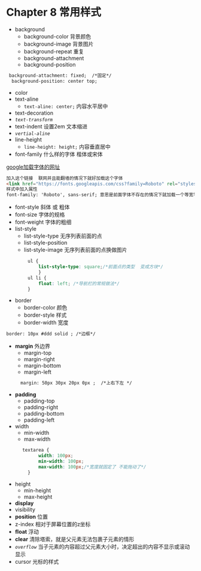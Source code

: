 # Chapter 8 常用样式

- background
    - background-color 背景颜色
    - background-image 背景图片
    - background-repeat 重复
    - background-attachment
    - background-position
```html
 background-attachment: fixed;  /*固定*/
  background-position: center top;
```
- color
- text-aline
    - `text-aline: center;` 内容水平居中
- text-decoration
- *`text-transform`*
- text-indent 设置2em 文本缩进
- *`vertial-aline`*
- line-height
    - `line-height: height;` 内容垂直居中 
- font-family  什么样的字体 楷体或宋体 

[google加载字体的网址](https://fonts.google.com/)
```html
加入这个链接  联网并且能翻墙的情况下就好加载这个字体
<link href="https://fonts.googleapis.com/css?family=Roboto" rel="stylesheet">
样式中加入属性
font-family: 'Roboto', sans-serif; 意思是前面字体不存在的情况下就加载一个等宽字体

```

- font-style   斜体 或 粗体
- font-size  字体的规格
- font-weight 字体的粗细
- list-style
    - list-style-type 无序列表前面的点
    - list-style-position
    - list-style-image 无序列表前面的点换做图片
```css
        ul {
            list-style-type: square;/*前面点的类型  变成方块*/
            }
        ul li {
            float: left; /*导航栏的常规做法*/
        }
```
- border
    - border-color 颜色
    - border-style  样式
    - border-width 宽度
 ```html
 border: 10px #ddd solid ; /*边框*/
```
- **margin**  外边界
    - margin-top
    - margin-right
    - margin-bottom
    - margin-left
     ```html
       margin: 50px 30px 20px 0px ;  /*上右下左 */
    ```
- **padding**
    - padding-top
    - padding-right
    - padding-bottom
    - padding-left
- width
    - min-width
    - max-width
```css
      textarea {
            width: 100px;
            min-width: 100px;
            max-width: 100px;/*宽度就固定了 不能拖动了*/
        }
```
- height
    - min-height
    - max-height
- **display**
- visibility
- **position** 位置
- z-index 相对于屏幕位置的z坐标
- **float**  浮动
- **clear**  清除塔索，就是父元素无法包裹子元素的情形
- *`overflow`*  当子元素的内容超过父元素大小时，决定超出的内容不显示或滚动显示
- cursor  光标的样式
